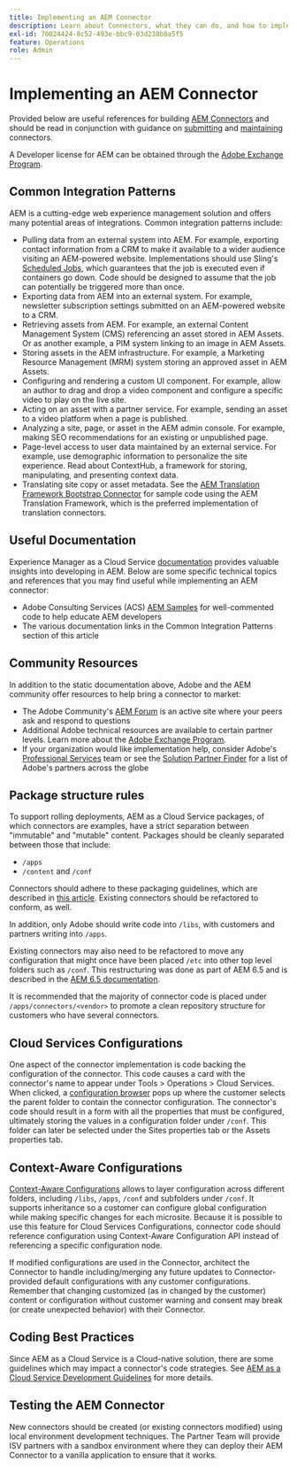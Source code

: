 ```yaml
---
title: Implementing an AEM Connector
description: Learn about Connectors, what they can do, and how to implement these valuable tools in Experience Manager.
exl-id: 70024424-8c52-493e-bbc9-03d238b8a5f5
feature: Operations
role: Admin
---
```


Implementing an AEM Connector
=============================

Provided below are useful references for building [AEM Connectors](https://www.adobe.io/apis/experiencecloud/aem/aemconnectors.html) and should be read in conjunction with guidance on [submitting](submit.md) and [maintaining](maintain.md) connectors.

A Developer license for AEM can be obtained through the [Adobe Exchange Program](https://partners.adobe.com/exchangeprogram/experiencecloud).

Common Integration Patterns
---------------------------

AEM is a cutting-edge web experience management solution and offers many potential areas of integrations. Common integration patterns include:

* Pulling data from an external system into AEM. For example, exporting contact information from a CRM to make it available to a wider audience visiting an AEM-powered website.  Implementations should use Sling's [Scheduled Jobs](https://sling.apache.org/documentation/bundles/apache-sling-eventing-and-job-handling.html#scheduled-jobs), which guarantees that the job is executed even if containers go down. Code should be designed to assume that the job can potentially be triggered more than once. 
* Exporting data from AEM into an external system. For example, newsletter subscription settings submitted on an AEM-powered website to a CRM.
* Retrieving assets from AEM. For example, an external Content Management System (CMS) referencing an asset stored in AEM Assets. Or as another example,  a PIM system linking to an image in AEM Assets.
* Storing assets in the AEM infrastructure. For example, a Marketing Resource Management (MRM) system storing an approved asset in AEM Assets.
* Configuring and rendering a custom UI component. For example, allow an author to drag and drop a video component and configure a specific video to play on the live site. 
* Acting on an asset with a partner service. For example, sending an asset to a video platform when a page is published.
* Analyzing a site, page, or asset in the AEM admin console. For example, making SEO recommendations for an existing or unpublished page.
* Page-level access to user data maintained by an external service. For example, use demographic information to personalize the site experience. Read about ContextHub, a framework for storing, manipulating, and presenting context data. 
* Translating site copy or asset metadata. See the [AEM Translation Framework Bootstrap Connector](https://github.com/Adobe-Marketing-Cloud/aem-translation-framework-bootstrap-connector) for sample code using the AEM Translation Framework, which is the preferred implementation of translation connectors.


Useful Documentation
--------------------

Experience Manager as a Cloud Service [documentation](../overview/introduction.md) provides valuable insights into developing in AEM. Below are some specific technical topics and references that you may find useful while implementing an AEM connector:

* Adobe Consulting Services (ACS) [AEM Samples](https://adobe-consulting-services.github.io/acs-aem-samples/) for well-commented code to help educate AEM developers
* The various documentation links in the Common Integration Patterns section of this article

Community Resources 
--------------------

In addition to the static documentation above, Adobe and the AEM community offer resources to help bring a connector to market:

* The Adobe Community's [AEM Forum](https://help-forums.adobe.com/content/adobeforums/en/experience-manager-forum/adobe-experience-manager.html) is an active site where your peers ask and respond to questions
* Additional Adobe technical resources are available to certain partner levels. Learn more about the [Adobe Exchange Program](https://partners.adobe.com/exchangeprogram/experiencecloud).
* If your organization would like implementation help, consider Adobe's [Professional Services](https://www.adobe.com/marketing-cloud/service-support/professional-consulting-training.html) team or see the [Solution Partner Finder](https://solutionpartners.adobe.com/home/partnerFinder.html) for a list of Adobe's partners across the globe

Package structure rules
-----------------------

To support rolling deployments, AEM as a Cloud Service packages, of which connectors are examples, have a strict separation between "immutable" and "mutable" content. Packages should be cleanly separated between those that include:

* `/apps`
* `/content` and `/conf`

Connectors should adhere to these packaging guidelines, which are described in [this article](/help/implementing/developing/introduction/aem-project-content-package-structure.md). Existing connectors should be refactored to conform, as well.

In addition, only Adobe should write code into `/libs`, with customers and partners writing into `/apps`.

Existing connectors may also need to be refactored to move any configuration that might once have been placed `/etc` into other top level folders such as `/conf`. This restructuring was done as part of AEM 6.5 and is described in the [AEM 6.5 documentation](https://experienceleague.adobe.com/docs/experience-manager-65/deploying/restructuring/repository-restructuring.html).

It is recommended that the majority of connector code is placed under `/apps/connectors/<vendor>` to promote a clean repository structure for customers who have several connectors.

Cloud Services Configurations
-----------------------------

One aspect of the connector implementation is code backing the configuration of the connector. This code causes a card with the connector's name to appear under Tools > Operations > Cloud Services. When clicked, a [configuration browser](/help/implementing/developing/introduction/configurations.md#using-configuration-browser) pops up where the customer selects the parent folder to contain the connector configuration. The connector's code should result in a form with all the properties that must be configured, ultimately storing the values in a configuration folder under `/conf`. This folder can later be selected under the Sites properties tab or the Assets properties tab.


Context-Aware Configurations
-----------------------------

[Context-Aware Configurations](https://sling.apache.org/documentation/bundles/context-aware-configuration/context-aware-configuration.html) allows to layer configuration across different folders, including `/libs`, `/apps`, `/conf` and subfolders under `/conf`. It supports inheritance so a customer can configure global configuration while making specific changes for each microsite. Because it is possible to use this feature for Cloud Services Configurations, connector code should reference configuration using Context-Aware Configuration API instead of referencing a specific configuration node.

If modified configurations are used in the Connector, architect the Connector to handle including/merging any future updates to Connector-provided default configurations with any customer configurations. Remember that changing customized (as in changed by the customer) content or configuration without customer warning and consent may break (or create unexpected behavior) with their Connector. 

Coding Best Practices
----------------------

Since AEM as a Cloud Service is a Cloud-native solution, there are some guidelines which may impact a connector's code strategies. See [AEM as a Cloud Service Development Guidelines](/help/implementing/developing/introduction/development-guidelines.md) for more details.

Testing the AEM Connector
-------------------------

New connectors should be created (or existing connectors modified) using local environment development techniques. The Partner Team will provide ISV partners with a sandbox environment where they can deploy their AEM Connector to a vanilla application to ensure that it works.
